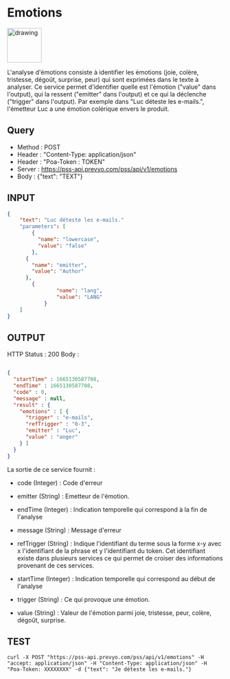 Emotions
==

<img src="../images/ic_pss_sentiment.png" alt="drawing" width="80"/>


L'analyse d'émotions consiste à identifier les émotions (joie, colère, tristesse, dégoût, surprise, peur)
qui sont exprimées dans le texte à analyser. Ce service permet d'identifier quelle est l'émotion ("value" dans l'output), qui la ressent ("emitter" dans l'output) et ce qui la déclenche ("trigger" dans l'output). Par exemple dans "Luc déteste les e-mails.", l'émetteur Luc a une émotion colérique envers le produit.

Query
--
* Method : POST
* Header : "Content-Type: application/json"
* Header : "Poa-Token : TOKEN"
* Server : https://pss-api.prevyo.com/pss/api/v1/emotions
* Body : {"text": "TEXT"}

INPUT
--

```JSON
{
    "text": "Luc déteste les e-mails."
    "parameters": [
        {
          "name": "lowercase",
          "value": "false"
        },
      {
        "name": "emitter",
        "value": "Author"
      },
        {
			    "name": "lang",
			    "value": "LANG"
		    }
    ]
}
```


OUTPUT
--

HTTP Status : 200
Body :

```JSON

{
  "startTime" : 1665130587708,
  "endTime" : 1665130587708,
  "code" : 0,
  "message" : null,
  "result" : {
    "emotions" : [ {
      "trigger" : "e-mails",
      "refTrigger" : "0-3",
      "emitter" : "Luc",
      "value" : "anger"
    } ]
  }
}
```
La sortie de ce service fournit :

* code (Integer) : Code d'erreur

* emitter (String) : Emetteur de l'émotion.

* endTime (Integer) : Indication temporelle qui correspond à la fin de l'analyse

* message (String) : Message d'erreur

* refTrigger (String) : Indique l'identifiant du terme sous la forme x-y avec x l'identifiant de la phrase et y l'identifiant du token. Cet identifiant existe dans plusieurs services ce qui permet de croiser des informations provenant de ces services.

* startTime (Integer) : Indication temporelle qui correspond au début de l'analyse

* trigger (String) : Ce qui provoque une émotion.

* value (String) : Valeur de l'émotion parmi joie, tristesse, peur, colère, dégoût, surprise.



TEST
--

`curl -X POST "https://pss-api.prevyo.com/pss/api/v1/emotions" -H "accept: application/json" -H "Content-Type: application/json" -H "Poa-Token: XXXXXXXX" -d {"text": "Je déteste les e-mails."}` 

